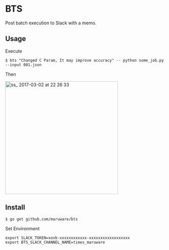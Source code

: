 # BTS

Post batch execution to Slack with a memo.

## Usage

Execute

```
$ bts "Changed C Param, It may improve accuracy" -- python some_job.py --input 001.json
```

Then

<img width="356" alt="ss_ 2017-03-02 at 22 26 33" src="https://cloud.githubusercontent.com/assets/1129887/23509054/cd8545f6-ff97-11e6-9824-b26556db6ade.png">

## Install

```
$ go get github.com/maruware/bts
```

Set Environment

```
export SLACK_TOKEN=xoxb-xxxxxxxxxxxx-xxxxxxxxxxxxxxxxxx
export BTS_SLACK_CHANNEL_NAME=times_maruware
```
